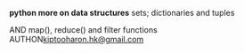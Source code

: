 __python more on data structures__
sets;
dictionaries 
and tuples

AND map(), reduce() and filter functions
AUTHON<kiptooharon.hk@gmail.com>
